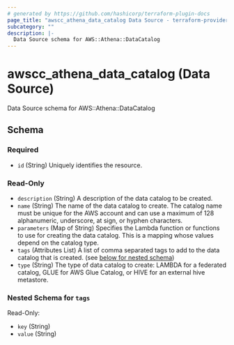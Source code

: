 ```yaml
---
# generated by https://github.com/hashicorp/terraform-plugin-docs
page_title: "awscc_athena_data_catalog Data Source - terraform-provider-awscc"
subcategory: ""
description: |-
  Data Source schema for AWS::Athena::DataCatalog
---
```


# awscc_athena_data_catalog (Data Source)

Data Source schema for AWS::Athena::DataCatalog



<!-- schema generated by tfplugindocs -->
## Schema

### Required

- `id` (String) Uniquely identifies the resource.

### Read-Only

- `description` (String) A description of the data catalog to be created.
- `name` (String) The name of the data catalog to create. The catalog name must be unique for the AWS account and can use a maximum of 128 alphanumeric, underscore, at sign, or hyphen characters.
- `parameters` (Map of String) Specifies the Lambda function or functions to use for creating the data catalog. This is a mapping whose values depend on the catalog type.
- `tags` (Attributes List) A list of comma separated tags to add to the data catalog that is created. (see [below for nested schema](#nestedatt--tags))
- `type` (String) The type of data catalog to create: LAMBDA for a federated catalog, GLUE for AWS Glue Catalog, or HIVE for an external hive metastore.

<a id="nestedatt--tags"></a>
### Nested Schema for `tags`

Read-Only:

- `key` (String)
- `value` (String)


